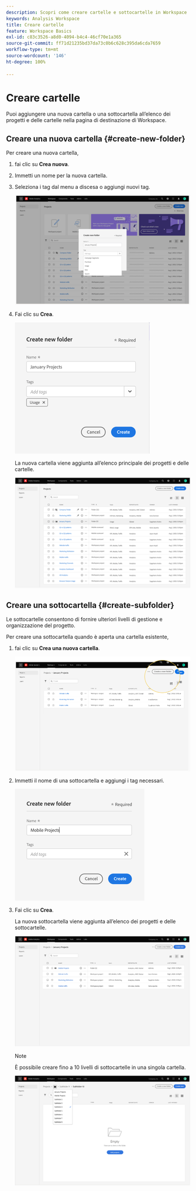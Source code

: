 ```yaml
---
description: Scopri come creare cartelle e sottocartelle in Workspace
keywords: Analysis Workspace
title: Creare cartelle
feature: Workspace Basics
exl-id: c83c3526-a8d0-4094-b4c4-46cf70e1a365
source-git-commit: ff71d21235bd37da73c0b6c628c395da6cda7659
workflow-type: tm+mt
source-wordcount: '146'
ht-degree: 100%

---
```


# Creare cartelle

Puoi aggiungere una nuova cartella o una sottocartella all’elenco dei progetti e delle cartelle nella pagina di destinazione di Workspace.

## Creare una nuova cartella {#create-new-folder}

Per creare una nuova cartella,

1. fai clic su **Crea nuova**.

1. Immetti un nome per la nuova cartella.

1. Seleziona i tag dal menu a discesa o aggiungi nuovi tag.

   ![](/help/analysis-workspace/build-workspace-project/assets/select-tags.png)

1. Fai clic su **Crea**.

   ![](/help/analysis-workspace/build-workspace-project/assets/create.png)

   La nuova cartella viene aggiunta all’elenco principale dei progetti e delle cartelle.

   ![](/help/analysis-workspace/build-workspace-project/assets/create-new-listed.png)

## Creare una sottocartella {#create-subfolder}

Le sottocartelle consentono di fornire ulteriori livelli di gestione e organizzazione del progetto.

Per creare una sottocartella quando è aperta una cartella esistente,

1. fai clic su **Crea una nuova cartella**.

   ![](/help/analysis-workspace/build-workspace-project/assets/create-subfolder2.png)

1. Immetti il nome di una sottocartella e aggiungi i tag necessari.

   ![](/help/analysis-workspace/build-workspace-project/assets/create-subfolder-name.png)

1. Fai clic su **Crea**.

   La nuova sottocartella viene aggiunta all’elenco dei progetti e delle sottocartelle.

   ![](/help/analysis-workspace/build-workspace-project/assets/create-subfolder-added.png)

   >[!NOTE]
   >
   >È possibile creare fino a 10 livelli di sottocartelle in una singola cartella.

   ![](/help/analysis-workspace/build-workspace-project/assets/create-subfolder-limit.png)
